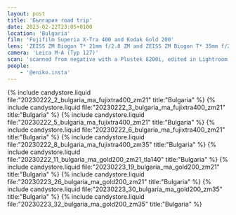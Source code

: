 ```yaml
---
layout: post
title: 'България road trip'
date: 2023-02-22T23:05+0100
location: 'Bulgaria'
film: 'Fujifilm Superia X-Tra 400 and Kodak Gold 200'
lens: 'ZEISS ZM Biogon T* 21mm f/2.8 ZM and ZEISS ZM Biogon T* 35mm f/2 ZM'
camera: 'Leica M-A (Typ 127)'
scan: 'scanned from negative with a Plustek 8200i, edited in Lightroom'
people: 
    - '@eniko.insta'
---
```


{% include candystore.liquid file:"20230222_2_bulgaria_ma_fujixtra400_zm21" title:"Bulgaria" %}
{% include candystore.liquid file:"20230222_3_bulgaria_ma_fujixtra400_zm21" title:"Bulgaria" %}
{% include candystore.liquid file:"20230222_5_bulgaria_ma_fujixtra400_zm21" title:"Bulgaria" %}
{% include candystore.liquid file:"20230222_6_bulgaria_ma_fujixtra400_zm21" title:"Bulgaria" %}
{% include candystore.liquid file:"20230222_8_bulgaria_ma_fujixtra400_zm35" title:"Bulgaria" %}
{% include candystore.liquid file:"20230222_11_bulgaria_ma_gold200_zm21_tla140" title:"Bulgaria" %}
{% include candystore.liquid file:"20230223_19_bulgaria_ma_gold200_zm21" title:"Bulgaria" %}
{% include candystore.liquid file:"20230223_26_bulgaria_ma_gold200_zm21" title:"Bulgaria" %}
{% include candystore.liquid file:"20230223_30_bulgaria_ma_gold200_zm35" title:"Bulgaria" %}
{% include candystore.liquid file:"20230223_32_bulgaria_ma_gold200_zm35" title:"Bulgaria" %}
